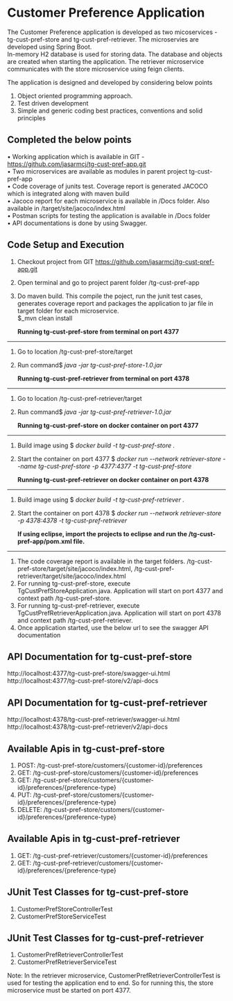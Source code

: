 
Customer Preference Application 
======================================  
The Customer Preference application is developed as two micoservices - tg-cust-pref-store and tg-cust-pref-retriever. The microservies are developed using Spring Boot.  
In-memory H2 database is used for storing data. The database and objects are created when starting the application. 
The retriever microservice communicates with the store microservice using feign clients.  

The application is designed and developed by considering below points  

1.	Object oriented programming approach.  
2.	Test driven development   
3.	Simple and generic coding best practices, conventions and solid principles  



Completed the below points  
--------------------------  

•	Working application which is available in GIT - https://github.com/jasarmcj/tg-cust-pref-app.git  
•	Two microservices are available as modules in parent project tg-cust-pref-app  
•	Code coverage of junits test. Coverage report is generated JACOCO which is integrated along with maven build  
•	Jacoco report for each microservice is available in /Docs folder. Also available in <Service>/target/site/jacoco/index.html  
•	Postman scripts for testing the application is available in /Docs folder  
•	API documentations is done by using Swagger.  



Code Setup and Execution  
------------------------  

1.	Checkout project from GIT https://github.com/jasarmcj/tg-cust-pref-app.git   
2.	Open terminal and go to project parent folder /tg-cust-pref-app  
3.	Do maven build. This compile the poject, run the junit test cases, generates coverage report and packages the application to jar file in target folder for each microservice.  
	$_mvn clean install 
	
	**Running tg-cust-pref-store from terminal on port 4377**  
--------------------------------------------------------------  
1.	Go to location /tg-cust-pref-store/target   
2.	Run command$ _java -jar tg-cust-pref-store-1.0.jar_    

	**Running tg-cust-pref-retriever from terminal on port 4378**   
------------------------------------------------------------------  
1.	Go to location /tg-cust-pref-retriever/target  
2.	Run command$ _java -jar tg-cust-pref-retriever-1.0.jar_   
	
	**Running tg-cust-pref-store on docker container on port 4377**   
------------------------------------------------------------------  
1.	Build image using $ _docker build -t tg-cust-pref-store ._   
2.	Start the container on port 4377 $ _docker run --network retriever-store --name tg-cust-pref-store -p 4377:4377 -t tg-cust-pref-store_  

	**Running tg-cust-pref-retriever on docker container on port 4378**  
-----------------------------------------------------------------------  
1.	Build image using $ _docker build -t tg-cust-pref-retriever ._   
2.	Start the container on port 4378 $ _docker run --network retriever-store -p 4378:4378 -t tg-cust-pref-retriever_   
	
	**If using eclipse, import the projects to eclipse and run the /tg-cust-pref-app/pom.xml file.**  
-----------------------------------------------------------------------------------------------------  	
1.  The code coverage report is available in the target folders. /tg-cust-pref-store/target/site/jacoco/index.html, /tg-cust-pref-retriever/target/site/jacoco/index.html	
2.	For running tg-cust-pref-store, execute TgCustPrefStoreApplication.java. Application will start on port 4377 and context path /tg-cust-pref-store.  
3.	For running tg-cust-pref-retriever, execute TgCustPrefRetrieverApplication.java. Application will start on port 4378 and context path /tg-cust-pref-retriever.  
4.  Once application started, use the below url to see the swagger API documentation   


API Documentation for tg-cust-pref-store   
----------------------------------------  
http://localhost:4377/tg-cust-pref-store/swagger-ui.html    
http://localhost:4377/tg-cust-pref-store/v2/api-docs  


API Documentation for tg-cust-pref-retriever   
--------------------------------------------   
http://localhost:4378/tg-cust-pref-retriever/swagger-ui.html  
http://localhost:4378/tg-cust-pref-retriever/v2/api-docs 



Available Apis in tg-cust-pref-store   
------------------------------------  
1.	POST: /tg-cust-pref-store/customers/{customer-id}/preferences  
2.	GET: /tg-cust-pref-store/customers/{customer-id}/preferences   
3.	GET: /tg-cust-pref-store/customers/{customer-id}/preferences/{preference-type}  
4.	PUT: /tg-cust-pref-store/customers/{customer-id}/preferences/{preference-type}  
5.	DELETE: /tg-cust-pref-store/customers/{customer-id}/preferences/{preference-type}  

Available Apis in tg-cust-pref-retriever  
----------------------------------------  
1.	GET: /tg-cust-pref-retriever/customers/{customer-id}/preferences  
2.	GET: /tg-cust-pref-retriever/customers/{customer-id}/preferences/{preference-type}  

JUnit Test Classes for tg-cust-pref-store  
------------------------------------------  
1.  CustomerPrefStoreControllerTest  
2.  CustomerPrefStoreServiceTest   

JUnit Test Classes for tg-cust-pref-retriever  
------------------------------------------ 
1.  CustomerPrefRetrieverControllerTest   
1.  CustomerPrefRetrieverServiceTest  


Note: In the retriever microservice, CustomerPrefRetrieverControllerTest is used for testing the application end to end. So for running this, the store microservice must be started on port 4377.







